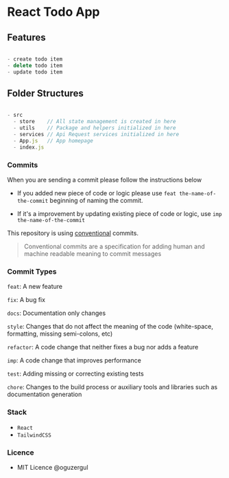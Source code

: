 # React Todo App

## Features

```javascript

- create todo item
- delete todo item
- update todo item

```

## Folder Structures

```javascript

- src
  - store    // All state management is created in here
  - utils    // Package and helpers initialized in here
  - services // Api Request services initialized in here
  - App.js   // App homepage
  - index.js 

```

### Commits

When you are sending a commit please follow the instructions below

- If you added new piece of code or logic please use `feat the-name-of-the-commit` beginning of naming the commit.

- If it's a improvement by updating existing piece of code or logic, use `imp the-name-of-the-commit`

This repository is using [conventional](https://www.conventionalcommits.org/en/v1.0.0/#specification) commits.

> Conventional commits are a specification for adding human and machine readable meaning to commit messages

### Commit Types

`feat`: A new feature

`fix`: A bug fix

`docs`: Documentation only changes

`style`: Changes that do not affect the meaning of the code (white-space, formatting, missing semi-colons, etc)

`refactor`: A code change that neither fixes a bug nor adds a feature

`imp`: A code change that improves performance

`test`: Adding missing or correcting existing tests

`chore`: Changes to the build process or auxiliary tools and libraries such as documentation generation

### Stack

- `React` 
- `TailwindCSS`

### Licence
- MIT Licence @oguzergul
